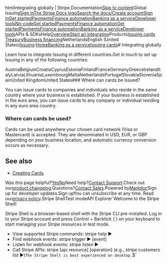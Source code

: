 htmlIntegrating globally | Stripe Documentation[Skip to content](#main-content)Global Issuing[Sign in](https://dashboard.stripe.com/login?redirect=https%3A%2F%2Fdocs.stripe.com%2Fissuing%2Fglobal)[The Stripe Docs logo](/)[Search the docs/](#)[Create account](https://dashboard.stripe.com/register/issuing)[Sign in](https://dashboard.stripe.com/login?redirect=https%3A%2F%2Fdocs.stripe.com%2Fissuing%2Fglobal)[Get started](/get-started)[Payments](/payments)[Finance automation](/finance-automation)[Banking as a service](/financial-services)[Developer tools](/development)[No-code](/no-code)[Get started](/get-started)[Payments](/payments)[Finance automation](/finance-automation)[](#)[Get started](/get-started)[Payments](/payments)[Finance automation](/finance-automation)[Banking as a service](/financial-services)[Developer tools](/development)[](#)APIs & SDKsHelp[Overview](/docs/financial-services)[Start an integration](#)Products[Issuing cards](#)
[Treasury](#)[Business financing](#)NetherlandsEnglish (United States)[](#)[](#)[Issuing](/issuing)·[Home](/docs)[Banking as a service](/docs/financial-services)[Issuing cards](/docs/issuing)# Integrating globally

Learn how to integrate Issuing in different countries.Get in touch to set up Issuing in any of the following countries:

AustriaBelgiumCroatiaCyprusEstoniaFinlandFranceGermanyGreeceIrelandItalyLatviaLithuaniaLuxembourgMaltaNetherlandsPortugalSlovakiaSloveniaSpainUnited KingdomUnited States### Where can cards be issued?

You can issue cards to companies and individuals who reside in the same country where your business is established. If your business is  established in the euro area, you can issue cards to any company or individual residing in any euro area country.

### Where can cards be used?

Cards can be used anywhere your chosen card network (Visa or Mastercard) is accepted. They are denominated in USD, EUR, or GBP depending on your business location, and automatic currency conversion occurs as necessary.

## See also

- [Creating Cards](/issuing/cards)

Was this page helpful?[Yes](#)[No](#)Need help?[Contact Support](https://support.stripe.com/).Check out our[product changelog](https://stripe.com/blog/changelog).Questions?[Contact Sales](https://stripe.com/contact/sales).Powered by[Markdoc](https://markdoc.dev)Sign up for developer updates:Sign upYou can unsubscribe at any time. Read our[privacy policy](https://stripe.com/privacy).Stripe ShellTest modeAPI Explorer[](https://stripe.com/docs/stripe-cli#install)`Welcome to the Stripe Shell!

Stripe Shell is a browser-based shell with the Stripe CLI pre-installed. Log in to your
Stripe account and press Control + Backtick (`) on your keyboard to start managing your Stripe
resources in test mode.

- View supported Stripe commands: stripe help ▶️
- Find webhook events: stripe trigger ▶️ [event]
- Listen for webhook events: stripe listen ▶
- Call Stripe APIs: stripe [api resource] [operation] (e.g., stripe customers list ▶️)`The Stripe Shell is best experienced on desktop.`$`